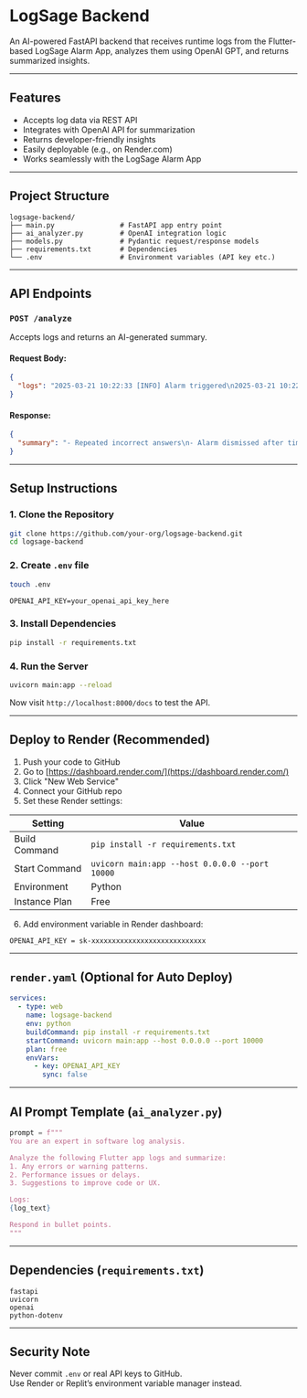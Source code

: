 
# LogSage Backend

An AI-powered FastAPI backend that receives runtime logs from the Flutter-based LogSage Alarm App, analyzes them using OpenAI GPT, and returns summarized insights.

---

## Features

- Accepts log data via REST API
- Integrates with OpenAI API for summarization
- Returns developer-friendly insights
- Easily deployable (e.g., on Render.com)
- Works seamlessly with the LogSage Alarm App

---

## Project Structure

```
logsage-backend/
├── main.py                # FastAPI app entry point
├── ai_analyzer.py         # OpenAI integration logic
├── models.py              # Pydantic request/response models
├── requirements.txt       # Dependencies
└── .env                   # Environment variables (API key etc.)
```

---

## API Endpoints

### `POST /analyze`

Accepts logs and returns an AI-generated summary.

#### Request Body:
```json
{
  "logs": "2025-03-21 10:22:33 [INFO] Alarm triggered\n2025-03-21 10:22:35 [WARNING] Incorrect answer"
}
```

#### Response:
```json
{
  "summary": "- Repeated incorrect answers\n- Alarm dismissed after timeout"
}
```

---

## Setup Instructions

### 1. Clone the Repository

```bash
git clone https://github.com/your-org/logsage-backend.git
cd logsage-backend
```

### 2. Create `.env` file

```bash
touch .env
```

```
OPENAI_API_KEY=your_openai_api_key_here
```

### 3. Install Dependencies

```bash
pip install -r requirements.txt
```

### 4. Run the Server

```bash
uvicorn main:app --reload
```

Now visit `http://localhost:8000/docs` to test the API.

---

## Deploy to Render (Recommended)

1. Push your code to GitHub
2. Go to [https://dashboard.render.com/](https://dashboard.render.com/)
3. Click "New Web Service"
4. Connect your GitHub repo
5. Set these Render settings:

| Setting         | Value                          |
|----------------|---------------------------------|
| Build Command  | `pip install -r requirements.txt` |
| Start Command  | `uvicorn main:app --host 0.0.0.0 --port 10000` |
| Environment    | Python                         |
| Instance Plan  | Free                            |

6. Add environment variable in Render dashboard:
```
OPENAI_API_KEY = sk-xxxxxxxxxxxxxxxxxxxxxxxxxxxx
```

---

## `render.yaml` (Optional for Auto Deploy)

```yaml
services:
  - type: web
    name: logsage-backend
    env: python
    buildCommand: pip install -r requirements.txt
    startCommand: uvicorn main:app --host 0.0.0.0 --port 10000
    plan: free
    envVars:
      - key: OPENAI_API_KEY
        sync: false
```

---

## AI Prompt Template (`ai_analyzer.py`)

```python
prompt = f"""
You are an expert in software log analysis.

Analyze the following Flutter app logs and summarize:
1. Any errors or warning patterns.
2. Performance issues or delays.
3. Suggestions to improve code or UX.

Logs:
{log_text}

Respond in bullet points.
"""
```

---

## Dependencies (`requirements.txt`)

```
fastapi
uvicorn
openai
python-dotenv
```

---

## Security Note

Never commit `.env` or real API keys to GitHub.  
Use Render or Replit’s environment variable manager instead.
